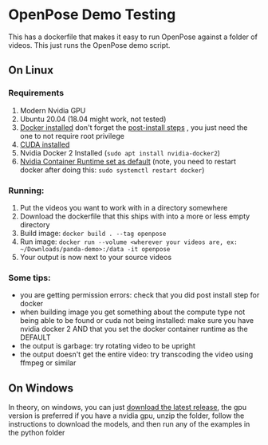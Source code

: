 # OpenPose Demo Testing

This has a dockerfile that makes it easy to run OpenPose against a folder of videos. This just runs the OpenPose demo script.

## On Linux

### Requirements

1.  Modern Nvidia GPU
2.  Ubuntu 20.04 (18.04 might work, not tested)
3.  [Docker installed](https://docs.docker.com/engine/install/ubuntu/#install-using-the-repository) don't forget the [post-install steps](https://docs.docker.com/engine/install/linux-postinstall/#manage-docker-as-a-non-root-user) , you just need the one to not require root privilege
4.  [CUDA installed](https://developer.nvidia.com/cuda-downloads?target_os=Linux\&target_arch=x86\_64\&Distribution=Ubuntu)
5.  Nvidia Docker 2 Installed (`sudo apt install nvidia-docker2`)
6.  [Nvidia Container Runtime set as default](https://docs.nvidia.com/dgx/nvidia-container-runtime-upgrade/index.html#using-nv-container-runtime) (note, you need to restart docker after doing this: `sudo systemctl restart docker`)

### Running:

1.  Put the videos you want to work with in a directory somewhere
2.  Download the dockerfile that this ships with into a more or less empty directory
3.  Build image: `docker build . --tag openpose`
4.  Run image: `docker run --volume <wherever your videos are, ex: ~/Downloads/panda-demo>:/data -it openpose`
5.  Your output is now next to your source videos

### Some tips:

*   you are getting permission errors: check that you did post install step for docker
*   when building image you get something about the compute type not being able to be found or cuda not being installed: make sure you have nvidia docker 2 AND that you set the docker container runtime as the DEFAULT
*   the output is garbage: try rotating video to be upright
*   the output doesn't get the entire video: try transcoding the video using ffmpeg or similar

## On Windows

In theory, on windows, you can just [download the latest release](https://github.com/CMU-Perceptual-Computing-Lab/openpose/releases), the gpu version is preferred if you have a nvidia gpu, unzip the folder, follow the instructions to download the models, and then run any of the examples in the python folder
